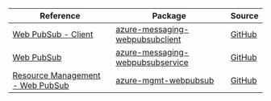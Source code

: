 | Reference | Package | Source |
|---|---|---|
|[Web PubSub - Client](messaging-webpubsubclient-readme.md)|[azure-messaging-webpubsubclient](https://pypi.org/project/azure-messaging-webpubsubclient)|[GitHub](https://github.com/Azure/azure-sdk-for-python/blob/main/sdk/webpubsub/azure-messaging-webpubsubclient)|
|[Web PubSub](messaging-webpubsubservice-readme.md)|[azure-messaging-webpubsubservice](https://pypi.org/project/azure-messaging-webpubsubservice)|[GitHub](https://github.com/Azure/azure-sdk-for-python/blob/main/sdk/webpubsub/azure-messaging-webpubsubservice)|
|[Resource Management - Web PubSub](mgmt-webpubsub-readme.md)|[azure-mgmt-webpubsub](https://pypi.org/project/azure-mgmt-webpubsub)|[GitHub](https://github.com/Azure/azure-sdk-for-python/blob/main/sdk/webpubsub/azure-mgmt-webpubsub)|
